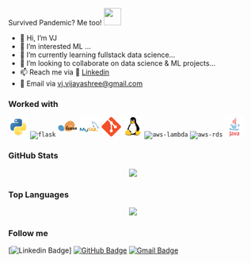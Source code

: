 Survived Pandemic? Me too! <img src="https://raw.githubusercontent.com/TheDudeThatCode/TheDudeThatCode/master/Assets/Hi.gif" width=35 height=35>

- 👋 Hi, I’m VJ
- 👀 I’m interested ML ...
- 🌱 I’m currently learning fullstack data science...
- 💞️ I’m looking to collaborate on data science & ML projects...
- 📫 Reach me via 🔗 [Linkedin](https://www.linkedin.com/in/vjvijayashree)
- 📩 Email via vj.vijayashree@gmail.com

<!---
vjvijayashree/vjvijayashree is a ✨ special ✨ repository because its `README.md` (this file) appears on your GitHub profile.
You can click the Preview link to take a look at your changes.
--->

### Worked with 

<code><img height="40" src="https://raw.githubusercontent.com/devicons/devicon/master/icons/python/python-original.svg" title="python"></code>
<code><img height="40" src="https://www.vectorlogo.zone/logos/pocoo_flask/pocoo_flask-icon.svg" title="flask"></code>
<code><img height="40" src="https://raw.githubusercontent.com/github/explore/80688e429a7d4ef2fca1e82350fe8e3517d3494d/topics/scikit-learn/scikit-learn.png" title="sklearn"></code>
<code><img height="40" src="https://raw.githubusercontent.com/devicons/devicon/master/icons/mysql/mysql-original-wordmark.svg" title="mysql"></code>
<code><img height="40" src="https://raw.githubusercontent.com/devicons/devicon/master/icons/git/git-original.svg" title="git"></code>
<code><img height="40" src="https://raw.githubusercontent.com/devicons/devicon/master/icons/linux/linux-original.svg" title="linux"></code>
<code><img height="40" src="https://cdn.worldvectorlogo.com/logos/aws-lambda-1.svg" title="aws-lambda"></code>
<code><img height="40" src="https://cdn.worldvectorlogo.com/logos/aws-rds.svg" title="aws-rds"></code>
<code><img height="40" src="https://raw.githubusercontent.com/devicons/devicon/master/icons/java/java-original-wordmark.svg" title="java"></code>

### GitHub Stats

<p align="center">
  <a href = "https://github.com/vjvijayashree">
<img src="https://github-readme-stats-aj8vj7k8x.vercel.app/api?username=vjvijayashree&show_icons=true&title_color=ffc857&icon_color=8ac926&text_color=daf7dc&bg_color=151515&count_private=true&include_all_commits=true">
  </a>
 </p>
 
### Top Languages

<p align="center">
<a href = "https://github.com/vjvijayashree">
  <img src="https://github-readme-stats-aj8vj7k8x.vercel.app/api/top-langs/?username=vjvijayashree&layout=compact&title_color=ffc857&icon_color=8ac926&text_color=daf7dc&bg_color=151515&card_width=400">
</a>
</p>

### Follow me

[![Linkedin Badge](https://img.shields.io/badge/-Vijaya%20Shree-blue?style=flat-circle&logo=Linkedin&logoColor=white&link=https://www.linkedin.com/in/vjvijayashree/)] 
[![GitHub Badge](https://img.shields.io/badge/-@vjvijayashree-24292e?style=flat-circle&labelColor=24292e&logo=github&logoColor=white&link=https://github.com/kishan0725)](https://github.com/vjvijayashree) 
[![Gmail Badge](https://img.shields.io/badge/-@vj.vijayashree-d54b3d?style=flat-circle&labelColor=d54b3d&logo=gmail&logoColor=white&link=mailto:kishan0725@gmail.com)](mailto:vj.vijayashree@gmail.com)

